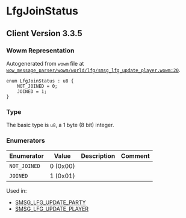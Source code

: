 # LfgJoinStatus

## Client Version 3.3.5

### Wowm Representation

Autogenerated from `wowm` file at [`wow_message_parser/wowm/world/lfg/smsg_lfg_update_player.wowm:20`](https://github.com/gtker/wow_messages/tree/main/wow_message_parser/wowm/world/lfg/smsg_lfg_update_player.wowm#L20).

```rust,ignore
enum LfgJoinStatus : u8 {
    NOT_JOINED = 0;
    JOINED = 1;
}
```
### Type
The basic type is `u8`, a 1 byte (8 bit) integer.
### Enumerators
| Enumerator | Value  | Description | Comment |
| --------- | -------- | ----------- | ------- |
| `NOT_JOINED` | 0 (0x00) |  |  |
| `JOINED` | 1 (0x01) |  |  |

Used in:
* [SMSG_LFG_UPDATE_PARTY](smsg_lfg_update_party.md)
* [SMSG_LFG_UPDATE_PLAYER](smsg_lfg_update_player.md)

